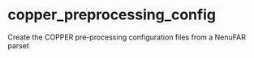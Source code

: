 # copper_preprocessing_config
 Create the COPPER pre-processing configuration files from a NenuFAR parset
